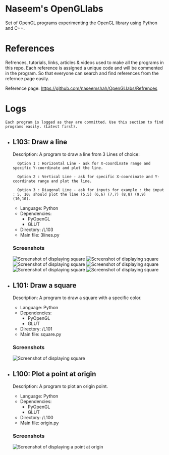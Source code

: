 # Naseem's OpenGLlabs
Set of OpenGL programs experimenting the OpenGL library using Python and C++.

# References
Refrences, tutorials, links, articles & videos used to make all the programs in this repo. Each reference is assigned a unique code and will be commented in the program. So that everyone can search and find references from the refernce page easily.

Reference page: https://github.com/naseemshah/OpenGLlabs/Refrences

# Logs

    Each program is logged as they are committed. Use this section to find programs easily. (Latest first).

- ## L103: Draw a line
    
    Description: A program to draw a line from 3 Lines of choice:
    
        Option 1 : Horizontal Line - ask for X-coordinate range and specific Y-coordinate and plot the line.
        
        Option 2 : Vertical Line - ask for specific X-coordinate and Y-coordinate range and plot the line.

        Option 3 : Diagonal Line - ask for inputs for example : the input : 5, 10; should plot the line (5,5) (6,6) (7,7) (8,8) (9,9) (10,10).

    + Language: Python
    + Dependencies:
        + PyOpenGL
        + GLUT
    + Directory: /L103
    + Main file: 3lines.py

    ### Screenshots

    ![Screenshot of displaying square](/L103/vcode.jpg)
    ![Screenshot of displaying square](/L103/v.jpg)
    ![Screenshot of displaying square](/L103/hcode.jpg)
    ![Screenshot of displaying square](/L103/h.jpg)
    ![Screenshot of displaying square](/L103/dcode.jpg)
    ![Screenshot of displaying square](/L103/d.jpg)





- ## L101: Draw a square
    
    Description: A program to draw a square with a specific color.
    + Language: Python
    + Dependencies:
        + PyOpenGL
        + GLUT
    + Directory: /L101
    + Main file: square.py

    ### Screenshots
    ![Screenshot of displaying square](/L101/ss.jpg)

- ## L100: Plot a point at origin
    
    Description: A program to plot an origin point.
    + Language: Python
    + Dependencies:
        + PyOpenGL
        + GLUT
    + Directory: /L100
    + Main file: origin.py
    
    ### Screenshots
    ![Screenshot of displaying a point at origin](/L100/ss.jpg)

